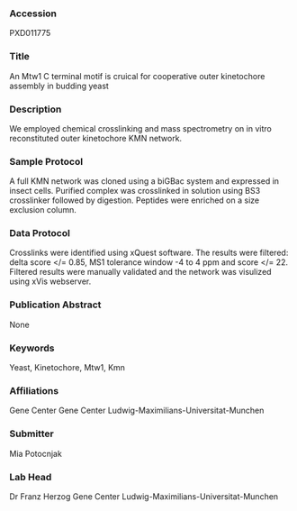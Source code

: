 ### Accession
PXD011775

### Title
An Mtw1 C terminal motif is cruical for cooperative outer kinetochore assembly in budding yeast

### Description
We employed chemical crosslinking and mass spectrometry on in vitro reconstituted outer kinetochore KMN network.

### Sample Protocol
A full KMN network was cloned using a biGBac system and expressed in insect cells. Purified complex was crosslinked in solution using BS3 crosslinker followed by digestion. Peptides were enriched on a size exclusion column.

### Data Protocol
Crosslinks were identified using xQuest software. The results were filtered: delta score </= 0.85, MS1 tolerance window -4 to 4 ppm and score </= 22. Filtered results were manually validated and the network was visulized using xVis webserver.

### Publication Abstract
None

### Keywords
Yeast, Kinetochore, Mtw1, Kmn

### Affiliations
Gene Center
Gene Center Ludwig-Maximilians-Universitat-Munchen

### Submitter
Mia Potocnjak

### Lab Head
Dr Franz Herzog
Gene Center Ludwig-Maximilians-Universitat-Munchen


